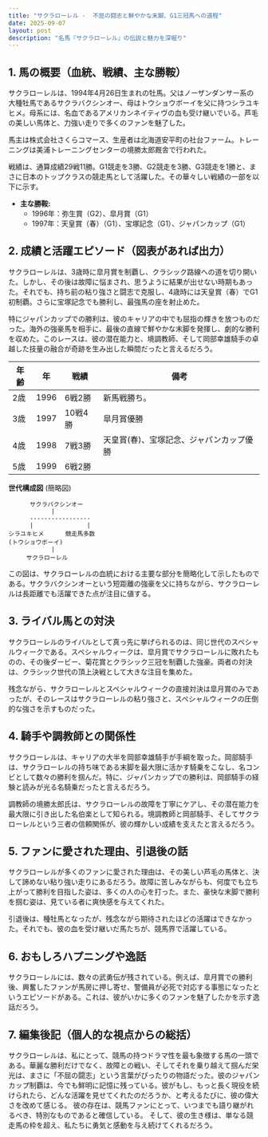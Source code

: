 ```yaml
---
title: "サクラローレル -  不屈の闘志と鮮やかな末脚、G1三冠馬への道程"
date: 2025-09-07
layout: post
description: "名馬『サクラローレル』の伝説と魅力を深堀り"
---
```


## 1. 馬の概要（血統、戦績、主な勝鞍）

サクラローレルは、1994年4月26日生まれの牡馬。父はノーザンダンサー系の大種牡馬であるサクラバクシンオー、母はトウショウボーイを父に持つシラユキヒメ。母系には、名血であるアメリカンネイティヴの血も受け継いでいる。芦毛の美しい馬体と、力強い走りで多くのファンを魅了した。

馬主は株式会社さくらコマース、生産者は北海道安平町の社台ファーム。トレーニングは美浦トレーニングセンターの境勝太郎厩舎で行われた。

戦績は、通算成績29戦11勝。G1競走を3勝、G2競走を3勝、G3競走を1勝と、まさに日本のトップクラスの競走馬として活躍した。その華々しい戦績の一部を以下に示す。

* **主な勝鞍:**
    * 1996年：弥生賞（G2）、皐月賞（G1）
    * 1997年：天皇賞（春）（G1）、宝塚記念（G1）、ジャパンカップ（G1）


## 2. 成績と活躍エピソード（図表があれば出力）

サクラローレルは、3歳時に皐月賞を制覇し、クラシック路線への道を切り開いた。しかし、その後は故障に悩まされ、思うように結果が出せない時期もあった。それでも、持ち前の粘り強さと闘志で克服し、4歳時には天皇賞（春）でG1初制覇。さらに宝塚記念でも勝利し、最強馬の座を射止めた。

特にジャパンカップでの勝利は、彼のキャリアの中でも屈指の輝きを放つものだった。海外の強豪馬を相手に、最後の直線で鮮やかな末脚を発揮し、劇的な勝利を収めた。このレースは、彼の潜在能力と、境調教師、そして岡部幸雄騎手の卓越した技量の融合が奇跡を生み出した瞬間だったと言えるだろう。


| 年齢 | 年 | 戦績 | 備考 |
|---|---|---|---|
| 2歳 | 1996 | 6戦2勝 | 新馬戦勝ち。 |
| 3歳 | 1997 | 10戦4勝 | 皐月賞優勝 |
| 4歳 | 1998 | 7戦3勝 | 天皇賞(春)、宝塚記念、ジャパンカップ優勝 |
| 5歳 | 1999 | 6戦2勝 |  |


**世代構成図** (簡略図)

```
      サクラバクシンオー
            |
      -----------------
      |               |
シラユキヒメ      競走馬多数
(トウショウボーイ)
            |
     サクラローレル
```

この図は、サクラローレルの血統における主要な部分を簡略化して示したものである。サクラバクシンオーという短距離の強豪を父に持ちながら、サクラローレルは長距離でも活躍できた点が注目に値する。


## 3. ライバル馬との対決

サクラローレルのライバルとして真っ先に挙げられるのは、同じ世代のスペシャルウィークである。スペシャルウィークは、皐月賞でサクラローレルに敗れたものの、その後ダービー、菊花賞とクラシック三冠を制覇した強豪。両者の対決は、クラシック世代の頂上決戦として大きな注目を集めた。

残念ながら、サクラローレルとスペシャルウィークの直接対決は皐月賞のみであったが、そのレースはサクラローレルの粘り強さと、スペシャルウィークの圧倒的な強さを示すものだった。


## 4. 騎手や調教師との関係性

サクラローレルは、キャリアの大半を岡部幸雄騎手が手綱を取った。岡部騎手は、サクラローレルの持ち味である末脚を最大限に活かす騎乗をこなし、名コンビとして数々の勝利を掴んだ。特に、ジャパンカップでの勝利は、岡部騎手の経験と読みが光る名騎乗だったと言えるだろう。

調教師の境勝太郎氏は、サクラローレルの故障を丁寧にケアし、その潜在能力を最大限に引き出した名伯楽として知られる。境調教師と岡部騎手、そしてサクラローレルという三者の信頼関係が、彼の輝かしい成績を支えたと言えるだろう。


## 5. ファンに愛された理由、引退後の話

サクラローレルが多くのファンに愛された理由は、その美しい芦毛の馬体と、決して諦めない粘り強い走りにあるだろう。故障に苦しみながらも、何度でも立ち上がって勝利を目指した姿は、多くの人の心を打った。また、豪快な末脚で勝利を掴む姿は、見ている者に爽快感を与えてくれた。

引退後は、種牡馬となったが、残念ながら期待されたほどの活躍はできなかった。それでも、彼の血を受け継いだ馬たちが、競馬界で活躍している。


## 6. おもしろハプニングや逸話

サクラローレルには、数々の武勇伝が残されている。例えば、皐月賞での勝利後、興奮したファンが馬房に押し寄せ、警備員が必死で対応する事態になったというエピソードがある。これは、彼がいかに多くのファンを魅了したかを示す逸話だろう。


## 7. 編集後記（個人的な視点からの総括）

サクラローレルは、私にとって、競馬の持つドラマ性を最も象徴する馬の一頭である。華麗な勝利だけでなく、故障との戦い、そしてそれを乗り越えて掴んだ栄光は、まさに「不屈の闘志」という言葉がぴったりの物語だった。彼のジャパンカップ制覇は、今でも鮮明に記憶に残っている。彼がもし、もっと長く現役を続けられたら、どんな活躍を見せてくれたのだろうか、と考えるたびに、彼の偉大さを改めて感じる。  彼の存在は、競馬ファンにとって、いつまでも語り継がれるべき、特別なものであると確信している。  そして、彼の生き様は、単なる競走馬の枠を超え、私たちに勇気と感動を与え続けてくれるだろう。
